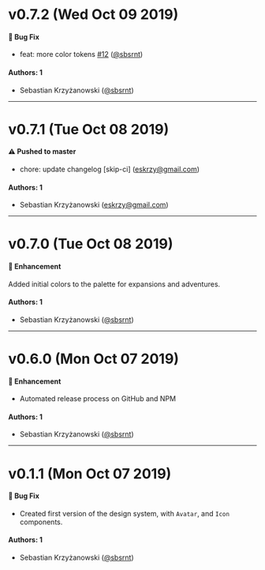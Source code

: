 # v0.7.2 (Wed Oct 09 2019)

#### 🐛  Bug Fix

- feat: more color tokens [#12](https://github.com/sbsrnt/hearthlounge-design-system/pull/12) ([@sbsrnt](https://github.com/sbsrnt))

#### Authors: 1

- Sebastian Krzyżanowski ([@sbsrnt](https://github.com/sbsrnt))

---

# v0.7.1 (Tue Oct 08 2019)

#### ⚠️  Pushed to master

- chore: update changelog [skip-ci]  (eskrzy@gmail.com)

#### Authors: 1

- Sebastian Krzyżanowski (eskrzy@gmail.com)

---

# v0.7.0 (Tue Oct 08 2019)

#### 🚀  Enhancement

Added initial colors to the palette for expansions and adventures.

#### Authors: 1

- Sebastian Krzyżanowski ([@sbsrnt](https://github.com/sbsrnt))

---

# v0.6.0 (Mon Oct 07 2019)

#### 🚀 Enhancement

- Automated release process on GitHub and NPM

#### Authors: 1

- Sebastian Krzyżanowski ([@sbsrnt](https://github.com/sbsrnt))

---

# v0.1.1 (Mon Oct 07 2019)

#### 🐛 Bug Fix

- Created first version of the design system, with `Avatar`, and `Icon` components.

#### Authors: 1

- Sebastian Krzyżanowski ([@sbsrnt](https://github.com/sbsrnt))
